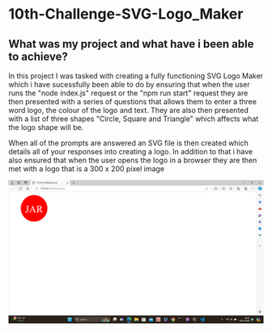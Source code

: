 # 10th-Challenge-SVG-Logo_Maker

## What was my project and what have i been able to achieve?
In this project I was tasked with creating a fully functioning SVG Logo Maker which i have sucessfully been able to do by ensuring that when the user runs the "node index.js" request or the "npm run start" request they are then presented with a series of questions that allows them to enter a three word logo, the colour of the logo and text. They are also then presented with a list of three shapes "Circle, Square and Triangle" which affects what the logo shape will be.

When all of the prompts are answered an SVG file is then created which details all of your responses into creating a logo. In addition to that i have also ensured that when the user opens the logo in a browser they are then met with a logo that is a 300 x 200 pixel image


![alt text](./Images/image.png)




